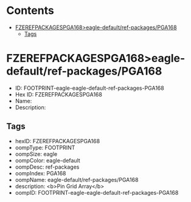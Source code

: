 



Contents
========

* [FZEREFPACKAGESPGA168>eagle-default/ref-packages/PGA168](#fzerefpackagespga168eagle-defaultref-packagespga168)
	* [Tags](#tags)

# FZEREFPACKAGESPGA168>eagle-default/ref-packages/PGA168

- ID: FOOTPRINT-eagle-eagle-default-ref-packages-PGA168
- Hex ID: FZEREFPACKAGESPGA168
- Name: 
- Description: 

## Tags

- hexID: FZEREFPACKAGESPGA168
- oompType: FOOTPRINT
- oompSize: eagle
- oompColor: eagle-default
- oompDesc: ref-packages
- oompIndex: PGA168
- oompName: eagle-default/ref-packages/PGA168
- description: &lt;b&gt;Pin Grid Array&lt;/b&gt;
- oompID: FOOTPRINT-eagle-eagle-default-ref-packages-PGA168

